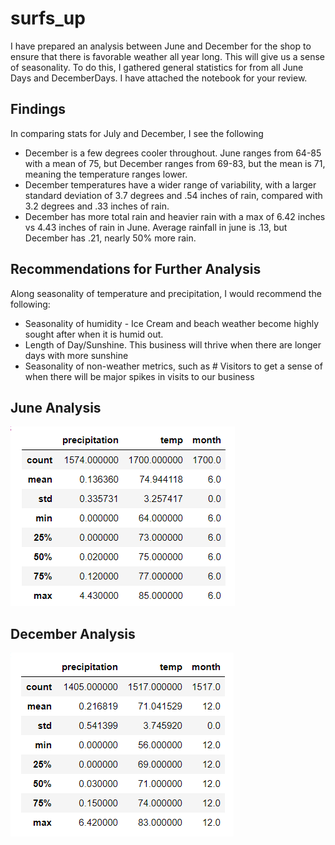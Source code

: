 # surfs_up

I have prepared an analysis between June and December for the shop to ensure that there is favorable weather all year long.  This will give us a sense of seasonality.  To do this, I gathered general statistics for from all June Days and DecemberDays.  I have attached the notebook for your review.

## Findings
In comparing stats for July and December, I see the following
- December is a few degrees cooler throughout.  June ranges from 64-85 with a mean of 75, but December ranges from 69-83, but the mean is 71, meaning the temperature ranges lower.
- December temperatures have a wider range of variability, with a larger standard deviation of 3.7 degrees and .54 inches of rain, compared with 3.2 degrees and .33 inches of rain.
- December has more total rain and heavier rain with a max of 6.42 inches vs 4.43 inches of rain in June.  Average rainfall in june is .13, but December has .21, nearly 50% more rain.

## Recommendations for Further Analysis
Along seasonality of temperature and precipitation, I would recommend the following:
- Seasonality of humidity - Ice Cream and beach weather become highly sought after when it is humid out.
- Length of Day/Sunshine.  This business will thrive when there are longer days with more sunshine
- Seasonality of non-weather metrics, such as # Visitors to get a sense of when there will be major spikes in visits to our business

## June Analysis
![june.png](june.png)

## December Analysis
![dec.png](dec.png)
